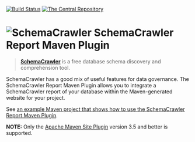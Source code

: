 [![Build Status](https://travis-ci.org/schemacrawler/SchemaCrawler-Report-Maven-Plugin.svg?branch=master)](https://travis-ci.org/schemacrawler/SchemaCrawler-Report-Maven-Plugin)
[![The Central Repository](https://img.shields.io/maven-central/v/us.fatehi/schemacrawler.svg)](https://search.maven.org/search?q=g:us.fatehi%20a:schemacrawler*)

# ![SchemaCrawler](https://github.com/schemacrawler/SchemaCrawler/raw/master/schemacrawler-docs/logo/schemacrawler_logo.png?raw=true) SchemaCrawler Report Maven Plugin

> **[SchemaCrawler](https://www.schemacrawler.com/)** is a free database schema discovery and comprehension tool.

SchemaCrawler has a good mix of useful features for data governance. The SchemaCrawler Report 
Maven Plugin allows you to integrate a SchemaCrawler report of your database within the 
Maven-generated website for your project.

See [an example Maven project that shows how to use the SchemaCrawler Report Maven Plugin](https://github.com/schemacrawler/SchemaCrawler-Report-Maven-Plugin-Usage-Example).

**NOTE:** Only the [Apache Maven Site Plugin](https://maven.apache.org/plugins/maven-site-plugin/) version 3.5 and better is supported.